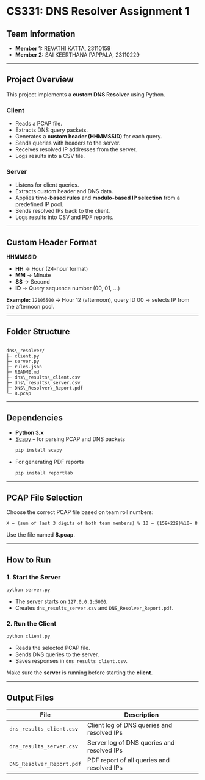 # CS331: DNS Resolver Assignment 1

## Team Information
- **Member 1:** REVATHI KATTA, 23110159
- **Member 2:** SAI KEERTHANA PAPPALA, 23110229

---

## Project Overview
This project implements a **custom DNS Resolver** using Python.

### Client
- Reads a PCAP file.
- Extracts DNS query packets.
- Generates a **custom header (HHMMSSID)** for each query.
- Sends queries with headers to the server.
- Receives resolved IP addresses from the server.
- Logs results into a CSV file.

### Server
- Listens for client queries.
- Extracts custom header and DNS data.
- Applies **time-based rules** and **modulo-based IP selection** from a predefined IP pool.
- Sends resolved IPs back to the client.
- Logs results into CSV and PDF reports.

---

## Custom Header Format
**HHMMSSID**

- **HH** → Hour (24-hour format)  
- **MM** → Minute  
- **SS** → Second  
- **ID** → Query sequence number (00, 01, …)  

**Example:** `12105500` → Hour 12 (afternoon), query ID 00 → selects IP from the afternoon pool.

---

## Folder Structure
```

dns\_resolver/
├─ client.py
├─ server.py
├─ rules.json
├─ README.md
├─ dns\_results\_client.csv
├─ dns\_results\_server.csv
├─ DNS\_Resolver\_Report.pdf
└─ 8.pcap

````

---

## Dependencies
- **Python 3.x**
- [Scapy](https://scapy.readthedocs.io/en/latest/) – for parsing PCAP and DNS packets  
  ```bash
  pip install scapy

- For generating PDF reports
  ```bash
  pip install reportlab
  ```


---

## PCAP File Selection

Choose the correct PCAP file based on team roll numbers:

```
X = (sum of last 3 digits of both team members) % 10 = (159+229)%10= 8
```

Use the file named **8.pcap**.

---

## How to Run

### 1. Start the Server

```bash
python server.py
```

* The server starts on `127.0.0.1:5000`.
* Creates `dns_results_server.csv` and `DNS_Resolver_Report.pdf`.

### 2. Run the Client

```bash
python client.py
```

* Reads the selected PCAP file.
* Sends DNS queries to the server.
* Saves responses in `dns_results_client.csv`.

Make sure the **server** is running before starting the **client**.

---

## Output Files

| File                      | Description                                             |
| ------------------------- | ------------------------------------------------------- |
| `dns_results_client.csv`  | Client log of DNS queries and resolved IPs              |
| `dns_results_server.csv`  | Server log of DNS queries and resolved IPs              |
| `DNS_Resolver_Report.pdf` | PDF report of all queries and resolved IPs |



